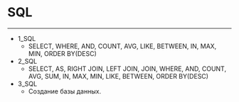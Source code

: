 # SQL
***
- 1_SQL 
   - SELECT, WHERE, AND, COUNT, AVG, LIKE, BETWEEN, IN, MAX, MIN,
ORDER BY(DESC)
- 2_SQL
   - SELECT, AS, RIGHT JOIN, LEFT JOIN, JOIN, WHERE, AND, COUNT,
AVG, SUM, IN, MAX, MIN, LIKE, BETWEEN, ORDER BY(DESC)
- 3_SQL
   - Создание базы данных. 


